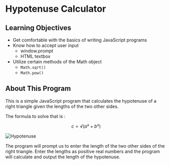 # Hypotenuse Calculator

## Learning Objectives

- Get comfortable with the basics of writing JavaScript programs
- Know how to accept user input
  - window.prompt
  - HTML textbox
- Utilize certain methods of the Math object
  - `Math.sqrt()`
  - `Math.pow()`

## About This Program

This is a simple JavaScript program that calculates the hypotenuse of a right triangle given the lengths of the two other sides.

The formula to solve that is :

$$
c = √(a² + b²)
$$

![Hypotenuse](https://www.inchcalculator.com/wp-content/uploads/2022/12/triangle-hypotenuse-two-sides.png)

The program will prompt us to enter the length of the two other sides of the right triangle. Enter the lengths as positive real numbers and the program will calculate and output the length of the hypotenuse.
